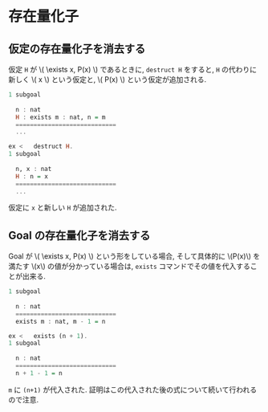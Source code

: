 # 存在量化子

## 仮定の存在量化子を消去する

仮定 `H` が
\\( \exists x, P(x) \\)
であるときに, `destruct H` をすると, `H` の代わりに新しく
\\( x \\)
という仮定と,
\\( P(x) \\)
という仮定が追加される.

```haskell
1 subgoal
  
  n : nat
  H : exists m : nat, n = m
  ============================
  ...

ex <   destruct H.
1 subgoal
  
  n, x : nat
  H : n = x
  ============================
  ...
```

仮定に `x` と新しい `H` が追加された.

## Goal の存在量化子を消去する

Goal が
\\( \exists x, P(x) \\)
という形をしている場合,
そして具体的に \\(P(x)\\) を満たす \\(x\\) の値が分かっている場合は,
`exists` コマンドでその値を代入することが出来る.

```haskell
1 subgoal
  
  n : nat
  ============================
  exists m : nat, m - 1 = n

ex <   exists (n + 1).
1 subgoal
  
  n : nat
  ============================
  n + 1 - 1 = n
```

`m` に `(n+1)` が代入された.
証明はこの代入された後の式について続いて行われるので注意.
